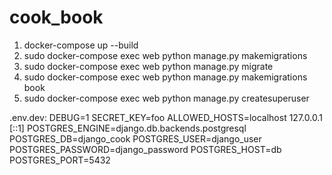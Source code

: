 # cook_book
1) docker-compose up --build
2) sudo docker-compose exec web python manage.py makemigrations
3) sudo docker-compose exec web python manage.py migrate
4) sudo docker-compose exec web python manage.py makemigrations book
5) sudo docker-compose exec web python manage.py createsuperuser


.env.dev:
DEBUG=1
SECRET_KEY=foo
ALLOWED_HOSTS=localhost 127.0.0.1 [::1]
POSTGRES_ENGINE=django.db.backends.postgresql
POSTGRES_DB=django_cook
POSTGRES_USER=django_user
POSTGRES_PASSWORD=django_password
POSTGRES_HOST=db
POSTGRES_PORT=5432
